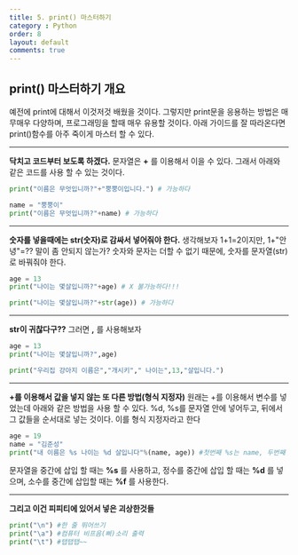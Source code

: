 ```yaml
---
title: 5. print() 마스터하기
category : Python
order: 8
layout: default
comments: true
---
```


## print() 마스터하기 개요
예전에 print에 대해서 이것저것 배웠을 것이다. 그렇지만 print문을 응용하는 방법은 매무매우 다양하며, 프로그래밍을 할때 매우 유용할 것이다. 아래 가이드를 잘 따라온다면 print()함수를 아주 죽이게 마스터 할 수 있다.

---

**닥치고 코드부터 보도록 하겠다.**
문자열은 **+** 를 이용해서 이을 수 있다. 그래서 아래와 같은 코드를 사용 할 수 있는 것이다.

```python
print("이름은 무엇입니까?"+"뿡뿡이입니다.") # 가능하다
```

```python
name = "뿡뿡이"
print("이름은 무엇입니까?"+name) # 가능하다
```

---
**숫자를 넣을때에는 str(숫자)로 감싸서 넣어줘야 한다.** 생각해보자 1+1=2이지만, 1+"안녕"=?? 말이 좀 안되지 않는가? 숫자와 문자는 더할 수 없기 때문에, 숫자를 문자열(str)로 바꿔줘야 한다.
```python
age = 13
print("나이는 몇살입니까?"+age) # X 불가능하다!!!

print("나이는 몇살입니까?"+str(age)) # 가능하다
```
---
**str이 귀찮다구??** 그러면 **,** 를 사용해보자
```python
age = 13
print("나이는 몇살입니까?",age)

print("우리집 강아지 이름은","개시키"," 나이는",13,"살입니다.")
```
---
**+를 이용해서 값을 넣지 않는 또 다른 방법(형식 지정자)**
원래는 +를 이용해서 변수를 넣었는데 아래와 같은 방법을 사용 할 수 있다. %d, %s를 문자열 안에 넣어두고, 뒤에서 그 값들을 순서대로 넣는 것이다. 이를 형식 지정자라고 한다

```python
age = 19
name = "김준성"
print("내 이름은 %s 나이는 %d 살입니다"%(name, age)) #첫번째 %s는 name, 두번째 %d는 age
```
문자열을 중간에 삽입 할 때는 **%s** 를 사용하고, 정수를 중간에 삽입 할 때는 **%d** 를 넣으며, 소수를 중간에 삽입할 때는 **%f** 를 사용한다.

---
**그리고 이건 피피티에 있어서 넣은 괴상한것들**

```python
print("\n") #한 줄 뛰어쓰기
print("\a") #컴퓨터 비프음(삐)소리 출력
print("\t") #탭탭탭~~
```
